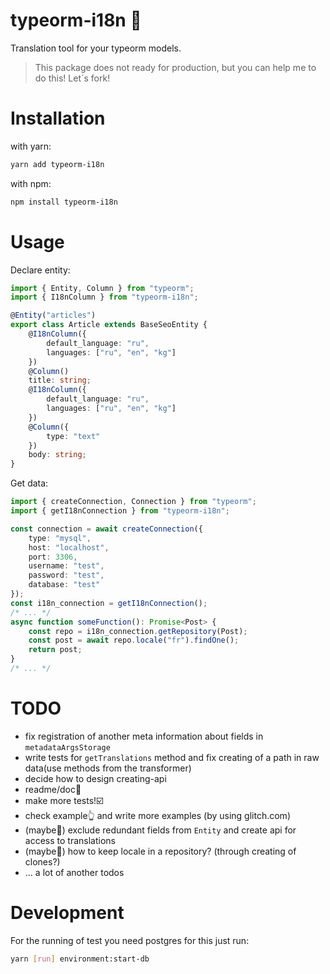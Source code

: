 # typeorm-i18n 🚧

Translation tool for your typeorm models.

> This package does not ready for production, but you can help me to do this! Let`s fork!

# Installation

with yarn:

```bash
yarn add typeorm-i18n
```

with npm:

```bash
npm install typeorm-i18n
```

# Usage

Declare entity:

```typescript
import { Entity, Column } from "typeorm";
import { I18nColumn } from "typeorm-i18n";

@Entity("articles")
export class Article extends BaseSeoEntity {
    @I18nColumn({
        default_language: "ru",
        languages: ["ru", "en", "kg"]
    })
    @Column()
    title: string;
    @I18nColumn({
        default_language: "ru",
        languages: ["ru", "en", "kg"]
    })
    @Column({
        type: "text"
    })
    body: string;
}
```

Get data:

```typescript
import { createConnection, Connection } from "typeorm";
import { getI18nConnection } from "typeorm-i18n";

const connection = await createConnection({
    type: "mysql",
    host: "localhost",
    port: 3306,
    username: "test",
    password: "test",
    database: "test"
});
const i18n_connection = getI18nConnection();
/* ... */
async function someFunction(): Promise<Post> {
    const repo = i18n_connection.getRepository(Post);
    const post = await repo.locale("fr").findOne();
    return post;
}
/* ... */
```

# TODO

-   fix registration of another meta information about fields in `metadataArgsStorage`
-   write tests for `getTranslations` method and fix creating of a path in raw data(use methods from the transformer)
-   decide how to design creating-api
-   readme/doc📄
-   make more tests!☑️
-   check example👆 and write more examples (by using glitch.com)
-   (maybe🤔) exclude redundant fields from `Entity` and create api for access to translations
-   (maybe🤔) how to keep locale in a repository? (through creating of clones?)
-   ... a lot of another todos

# Development

For the running of test you need postgres for this just run:

```bash
yarn [run] environment:start-db
```
